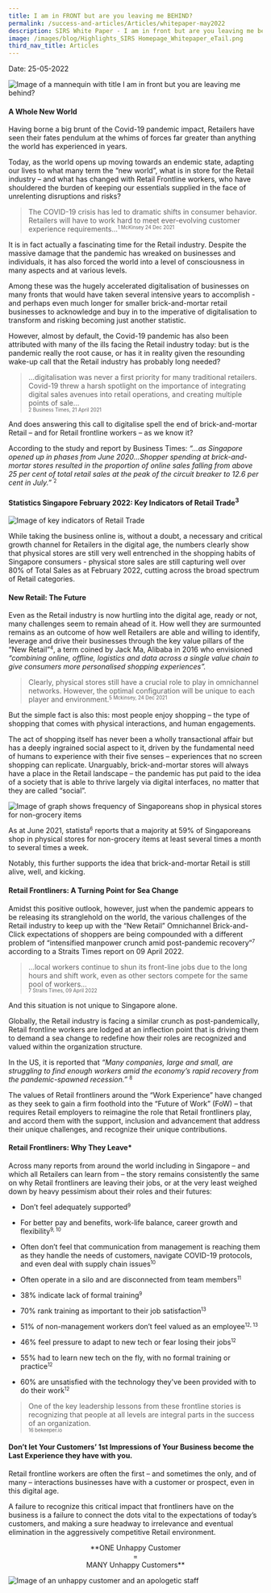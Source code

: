 ```yaml
---
title: I am in FRONT but are you leaving me BEHIND?
permalink: /success-and-articles/Articles/whitepaper-may2022
description: SIRS White Paper - I am in front but are you leaving me behind?
image: /images/blog/Highlights_SIRS Homepage_Whitepaper_eTail.png
third_nav_title: Articles
---
```

Date: 25-05-2022

![Image of a mannequin with title I am in front but you are leaving me behind?](/images/blog/Highlights_SIRS%20Homepage_Whitepaper_eTail.png)

<h4>A Whole New World</h4>

Having borne a big brunt of the Covid-19 pandemic impact, Retailers have seen their fates pendulum at the whims of forces far greater than anything the world has experienced in years. 

Today, as the world opens up moving towards an endemic state, adapting our lives to what many term the “new world”, what is in store for the Retail industry – and what has changed with Retail Frontline workers, who have shouldered the burden of keeping our essentials supplied in the face of unrelenting disruptions and risks? 

> The COVID-19 crisis has led to dramatic shifts in consumer behavior. Retailers will have to work hard to meet ever-evolving customer experience requirements...<small><sup>1 McKinsey 24 Dec 2021</sup></small>
	
It is in fact actually a fascinating time for the Retail industry. Despite the massive damage that the pandemic has wreaked on businesses and individuals, it has also forced the world into a level of consciousness in many aspects and at various levels. 
	
Among these was the hugely accelerated digitalisation of businesses on many fronts that would have taken several intensive years to accomplish - and perhaps even much longer for smaller brick-and-mortar retail businesses to acknowledge and buy in to the imperative of digitalisation to transform and risking becoming just another statistic.

However, almost by default, the Covid-19 pandemic has also been attributed with many of the ills facing the Retail industry today: but is the pandemic really the root cause, or has it in reality given the resounding wake-up call that the Retail industry has probably long needed?

> …digitalisation was never a first priority for many traditional retailers. Covid-19 threw a harsh spotlight on the importance of integrating digital sales avenues into retail operations, and creating multiple points of sale...<br><small><sup>2 Business Times, 21 April 2021</sup></small><br>
	
And does answering this call to digitalise spell the end of brick-and-mortar Retail – and for Retail frontline workers – as we know it? 

According to the study and report by Business Times: *“…as Singapore opened up in phases from June 2020…Shopper spending at brick-and-mortar stores resulted in the proportion of online sales falling from above 25 per cent of total retail sales at the peak of the circuit breaker to 12.6 per cent in July.”* <small><sup>2</sup></small>
	
<h4>Statistics Singapore February 2022: Key Indicators of Retail Trade<sup>3</sup></h4>

![Image of key indicators of Retail Trade](/images/blog/Whitepaper_Picture1.png)

While taking the business online is, without a doubt, a necessary and critical growth channel for Retailers in the digital age, the numbers clearly show that physical stores are still very well entrenched in the shopping habits of Singapore consumers -  physical store sales are still capturing well over 80% of Total Sales as at February 2022, cutting across the broad spectrum of Retail categories.

<h4>New Retail: The Future</h4>

Even as the Retail industry is now hurtling into the digital age, ready or not, many challenges seem to remain ahead of it. How well they are surmounted remains as an outcome of how well Retailers are able and willing to identify, leverage and drive their businesses through the key value pillars of the “New Retail”<small><sup>4</sup></small>, a term coined by Jack Ma, Alibaba in 2016 who envisioned *“combining online, offline, logistics and data across a single value chain to give consumers more personalised shopping experiences”.*

> Clearly, physical stores still have a crucial role to play in omnichannel networks. However, the optimal configuration will be unique to each player and environment.<small><sup>5 Mckinsey, 24 Dec 2021</sup></small>

But the simple fact is also this: most people enjoy shopping – the type of shopping that comes with physical interactions, and human engagements. 

The act of shopping itself has never been a wholly transactional affair but has a deeply ingrained social aspect to it, driven by the fundamental need of humans to experience with their five senses – experiences that no screen shopping can replicate. Unarguably, brick-and-mortar stores will always have a place in the Retail landscape – the pandemic has put paid to the idea of a society that is able to thrive largely via digital interfaces, no matter that they are called “social”.  

![Image of graph shows frequency of Singaporeans shop in physical stores for non-grocery items](/images/blog/Whitepaper_Picture2.png)

As at June 2021, statista<small><sup>6</sup></small> reports that a majority at 59% of Singaporeans shop in physical stores for non-grocery items at least several times a month to several times a week. 

Notably, this further supports the idea that brick-and-mortar Retail is still alive, well, and kicking.

<h4>Retail Frontliners: A Turning Point for Sea Change</h4>

Amidst this positive outlook, however, just when the pandemic appears to be releasing its stranglehold on the world, the various challenges of the Retail industry to keep up with the “New Retail” Omnichannel Brick-and-Click expectations of shoppers are being compounded with a different problem of “intensified manpower crunch amid post-pandemic recovery”<small><sup>7</sup></small> according to a Straits Times report on 09 April 2022. 

> …local workers continue to shun its front-line jobs due to the long hours and shift work, even as other sectors compete for the same pool of workers…<br><small><sup>7 Straits Times, 09 April 2022</sup></small><br>

And this situation is not unique to Singapore alone. 

Globally, the Retail industry is facing a similar crunch as post-pandemically, Retail frontline workers are lodged at an inflection point that is driving them to demand a sea change to redefine how their roles are recognized and valued within the organization structure. 

In the US, it is reported that *“Many companies, large and small, are struggling to find enough workers amid the economy’s rapid recovery from the pandemic-spawned recession.”* <small><sup>8</sup></small>

The values of Retail frontliners around the “Work Experience” have changed as they seek to gain a firm foothold into the “Future of Work” (FoW) – that requires Retail employers to reimagine the role that Retail frontliners play, and accord them with the support, inclusion and advancement that address their unique challenges, and recognize their unique contributions.

<h4>Retail Frontliners: Why They Leave*</h4>

Across many reports from around the world including in Singapore – and which all Retailers can learn from – the story remains consistently the same on why Retail frontliners are leaving their jobs, or at the very least weighed down by heavy pessimism about their roles and their futures:

* Don’t feel adequately supported<small><sup>9</sup></small>

* For better pay and benefits, work-life balance, career growth and flexibility<small><sup>9, 10</sup></small>

* Often don’t feel that communication from management is reaching them as they handle the needs of customers, navigate COVID-19 protocols, and even deal with supply chain issues<small><sup>10</sup></small>

* Often operate in a silo and are disconnected from team members<small><sup>11</sup></small>

* 38% indicate lack of formal training<small><sup>9</sup></small>

* 70% rank training as important to their job satisfaction<small><sup>13</sup></small>

* 51% of non-management workers don’t feel valued as an employee<small><sup>12, 13</sup></small>

* 46% feel pressure to adapt to new tech or fear losing their jobs<small><sup>12</sup></small>

* 55% had to learn new tech on the fly, with no formal training or practice<small><sup>12</sup></small>

* 60% are unsatisfied with the technology they've been provided with to do their work<small><sup>12</sup></small>

> One of the key leadership lessons from these frontline stories is recognizing that people at all levels are integral parts in the success of an organization.<br><small><sup>16 bekeeper.io</sup></small><br> 

<h4>Don’t let Your Customers’ 1st Impressions of Your Business become the Last Experience they have with you.</h4>

Retail frontline workers are often the first – and sometimes the only, and of many – interactions businesses have with a customer or prospect, even in this digital age. 

A failure to recognize this critical impact that frontliners have on the business is a failure to connect the dots vital to the expectations of today’s customers, and making a sure headway to irrelevance and eventual elimination  in the aggressively competitive Retail environment.

<center>**ONE Unhappy Customer<br>=<br>MANY Unhappy Customers**</center>
	
![Image of an unhappy customer and an apologetic staff](/images/blog/Whitepaper_Picture3.png)